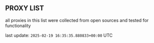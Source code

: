 ## PROXY LIST

all proxies in this list were collected from open sources and tested for functionality

last update: `2025-02-19 16:35:35.880833+00:00` UTC